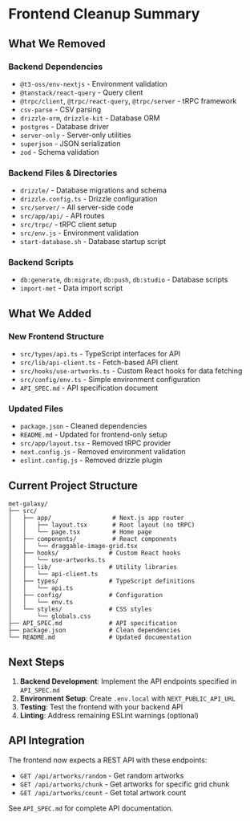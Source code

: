 # Frontend Cleanup Summary

## What We Removed

### Backend Dependencies
- `@t3-oss/env-nextjs` - Environment validation
- `@tanstack/react-query` - Query client
- `@trpc/client`, `@trpc/react-query`, `@trpc/server` - tRPC framework
- `csv-parse` - CSV parsing
- `drizzle-orm`, `drizzle-kit` - Database ORM
- `postgres` - Database driver
- `server-only` - Server-only utilities
- `superjson` - JSON serialization
- `zod` - Schema validation

### Backend Files & Directories
- `drizzle/` - Database migrations and schema
- `drizzle.config.ts` - Drizzle configuration
- `src/server/` - All server-side code
- `src/app/api/` - API routes
- `src/trpc/` - tRPC client setup
- `src/env.js` - Environment validation
- `start-database.sh` - Database startup script

### Backend Scripts
- `db:generate`, `db:migrate`, `db:push`, `db:studio` - Database scripts
- `import-met` - Data import script

## What We Added

### New Frontend Structure
- `src/types/api.ts` - TypeScript interfaces for API
- `src/lib/api-client.ts` - Fetch-based API client
- `src/hooks/use-artworks.ts` - Custom React hooks for data fetching
- `src/config/env.ts` - Simple environment configuration
- `API_SPEC.md` - API specification document

### Updated Files
- `package.json` - Cleaned dependencies
- `README.md` - Updated for frontend-only setup
- `src/app/layout.tsx` - Removed tRPC provider
- `next.config.js` - Removed environment validation
- `eslint.config.js` - Removed drizzle plugin

## Current Project Structure

```
met-galaxy/
├── src/
│   ├── app/                 # Next.js app router
│   │   ├── layout.tsx       # Root layout (no tRPC)
│   │   └── page.tsx         # Home page
│   ├── components/          # React components
│   │   └── draggable-image-grid.tsx
│   ├── hooks/              # Custom React hooks
│   │   └── use-artworks.ts
│   ├── lib/                # Utility libraries
│   │   └── api-client.ts
│   ├── types/              # TypeScript definitions
│   │   └── api.ts
│   ├── config/             # Configuration
│   │   └── env.ts
│   └── styles/             # CSS styles
│       └── globals.css
├── API_SPEC.md             # API specification
├── package.json            # Clean dependencies
└── README.md               # Updated documentation
```

## Next Steps

1. **Backend Development**: Implement the API endpoints specified in `API_SPEC.md`
2. **Environment Setup**: Create `.env.local` with `NEXT_PUBLIC_API_URL`
3. **Testing**: Test the frontend with your backend API
4. **Linting**: Address remaining ESLint warnings (optional)

## API Integration

The frontend now expects a REST API with these endpoints:
- `GET /api/artworks/random` - Get random artworks
- `GET /api/artworks/chunk` - Get artworks for specific grid chunk  
- `GET /api/artworks/count` - Get total artwork count

See `API_SPEC.md` for complete API documentation.
